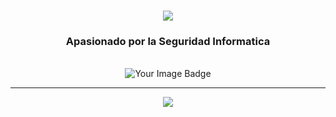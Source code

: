 

<h1 align="center">
    <img src="https://readme-typing-svg.herokuapp.com/?font=Righteous&size=35&center=true&vCenter=true&width=500&height=70&duration=6000&lines=Tomas+Carrizo!;" />
</h1>

<h3 align="center">Apasionado por la Seguridad Informatica</h3>

<br/>

<div align="center">
 
<img src="https://tryhackme-badges.s3.amazonaws.com/pachhh.png" alt="Your Image Badge" />

 </div>

 <hr/>
 
<div align="center">
    <img src="https://skillicons.dev/icons?i=github,git,bash,arch,docker,javascript,vim,nodejs,php,powershell,py," />
</div>

<br/>
